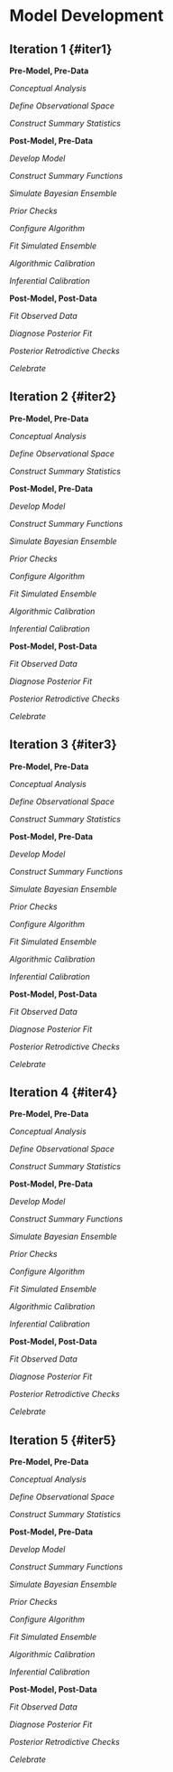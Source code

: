 # Model Development

## Iteration 1 {#iter1}

**Pre-Model, Pre-Data**

_Conceptual Analysis_

_Define Observational Space_

_Construct Summary Statistics_

**Post-Model, Pre-Data**

_Develop Model_

_Construct Summary Functions_

_Simulate Bayesian Ensemble_

_Prior Checks_

_Configure Algorithm_

_Fit Simulated Ensemble_

_Algorithmic Calibration_

_Inferential Calibration_

**Post-Model, Post-Data**

_Fit Observed Data_

_Diagnose Posterior Fit_

_Posterior Retrodictive Checks_

_Celebrate_

## Iteration 2 {#iter2}

**Pre-Model, Pre-Data**

_Conceptual Analysis_

_Define Observational Space_

_Construct Summary Statistics_

**Post-Model, Pre-Data**

_Develop Model_

_Construct Summary Functions_

_Simulate Bayesian Ensemble_

_Prior Checks_

_Configure Algorithm_

_Fit Simulated Ensemble_

_Algorithmic Calibration_

_Inferential Calibration_

**Post-Model, Post-Data**

_Fit Observed Data_

_Diagnose Posterior Fit_

_Posterior Retrodictive Checks_

_Celebrate_

## Iteration 3 {#iter3}

**Pre-Model, Pre-Data**

_Conceptual Analysis_

_Define Observational Space_

_Construct Summary Statistics_

**Post-Model, Pre-Data**

_Develop Model_

_Construct Summary Functions_

_Simulate Bayesian Ensemble_

_Prior Checks_

_Configure Algorithm_

_Fit Simulated Ensemble_

_Algorithmic Calibration_

_Inferential Calibration_

**Post-Model, Post-Data**

_Fit Observed Data_

_Diagnose Posterior Fit_

_Posterior Retrodictive Checks_

_Celebrate_

## Iteration 4 {#iter4}

**Pre-Model, Pre-Data**

_Conceptual Analysis_

_Define Observational Space_

_Construct Summary Statistics_

**Post-Model, Pre-Data**

_Develop Model_

_Construct Summary Functions_

_Simulate Bayesian Ensemble_

_Prior Checks_

_Configure Algorithm_

_Fit Simulated Ensemble_

_Algorithmic Calibration_

_Inferential Calibration_

**Post-Model, Post-Data**

_Fit Observed Data_

_Diagnose Posterior Fit_

_Posterior Retrodictive Checks_

_Celebrate_

## Iteration 5 {#iter5}

**Pre-Model, Pre-Data**

_Conceptual Analysis_

_Define Observational Space_

_Construct Summary Statistics_

**Post-Model, Pre-Data**

_Develop Model_

_Construct Summary Functions_

_Simulate Bayesian Ensemble_

_Prior Checks_

_Configure Algorithm_

_Fit Simulated Ensemble_

_Algorithmic Calibration_

_Inferential Calibration_

**Post-Model, Post-Data**

_Fit Observed Data_

_Diagnose Posterior Fit_

_Posterior Retrodictive Checks_

_Celebrate_

